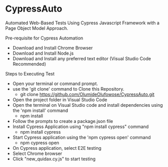 # CypressAuto
 Automated Web-Based Tests Using Cypress Javascript Framework with a Page Object Model Approach.

Pre-requisite for Cypress Automation

- Download and Install Chrome Browser
- Download and Install Node.js
- Download and Install any preferred text editor (Visual Studio Code Recommended)

Steps to Executing Test
- Open your terminal or command prompt.
- use the 'git clone' command  to Clone this Repository.
  * git clone https://github.com/OlumideOlufowose/CypressAuto.git
- Open the project folder in Visual Studio Code
- Open the terminal on Visual Studio code and install dependencies using the 'npm install' command
  * npm install
- Follow the prompts to create a package.json file
- Install Cypress Application using "npm install cypress" command
  * npm install cypress
- Start Cypress application using the 'npm cypress open' command
  * npm cypress open
- On Cypress application, select E2E testing
- Select Chrome browser
- Click "new_quidax.cy.js" to start testing
